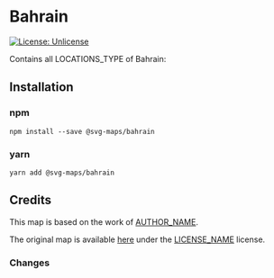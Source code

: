 #  Bahrain

[![License: Unlicense](https://img.shields.io/badge/license-Unlicense-blue.svg)](http://unlicense.org/)

Contains all LOCATIONS_TYPE of Bahrain:
<!-- List all the locations in alphabetical order -->

## Installation

### npm

`npm install --save @svg-maps/bahrain`

### yarn

`yarn add @svg-maps/bahrain`

## Credits

This map is based on the work of [AUTHOR_NAME](AUTHOR_PROFILE_LINK).

The original map is available [here](ORIGINAL_MAP_LINK) under the [LICENSE_NAME](LICENSE_LINK) license.

### Changes

<!-- 
List all the changes made in the SVG file
For example:
* Remove unnecessary attributes
* Replace title by name attributes
* Adjust viewBox
* Rename ids
* Sort `<path/>` alphabetically
-->
